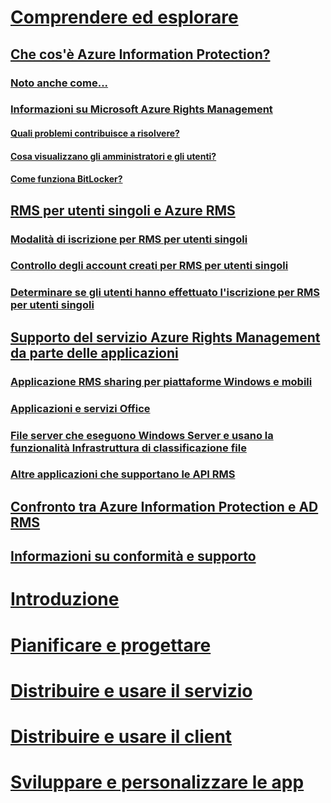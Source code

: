 # [Comprendere ed esplorare](what-is-information-protection.md)
## [Che cos'è Azure Information Protection?](what-is-information-protection.md)
### [Noto anche come...](aka.md)
### [Informazioni su Microsoft Azure Rights Management](what-is-azure-rms.md)
#### [Quali problemi contribuisce a risolvere?](azure-rms-problems-it-solves.md)
#### [Cosa visualizzano gli amministratori e gli utenti?](what-admins-users-see.md)
#### [Come funziona BitLocker?](how-does-it-work.md)
## [RMS per utenti singoli e Azure RMS](rms-for-individuals.md)
### [Modalità di iscrizione per RMS per utenti singoli](rms-for-individuals-user-sign-up.md)
### [Controllo degli account creati per RMS per utenti singoli](rms-for-individuals-take-control.md)
### [Determinare se gli utenti hanno effettuato l'iscrizione per RMS per utenti singoli](rms-for-individuals-identify-sign-up.md)
## [Supporto del servizio Azure Rights Management da parte delle applicazioni](applications-support.md)
### [Applicazione RMS sharing per piattaforme Windows e mobili](sharing-app-support.md)
### [Applicazioni e servizi Office](office-apps-services-support.md)
### [File server che eseguono Windows Server e usano la funzionalità Infrastruttura di classificazione file](file-server-support.md)
### [Altre applicazioni che supportano le API RMS](api-support.md)
## [Confronto tra Azure Information Protection e AD RMS](compare-on-premise.md)
## [Informazioni su conformità e supporto](compliance.md)
# [Introduzione](/information-protection/get-started/requirements-azure-rms)
# [Pianificare e progettare](/information-protection/plan-design/deployment-roadmap)
# [Distribuire e usare il servizio](/information-protection/deploy-use/activate-service)
# [Distribuire e usare il client](/information-protection/rms-client/use-client)
# [Sviluppare e personalizzare le app](/information-protection/develop/developers-guide)


<!--HONumber=Sep16_HO4-->


